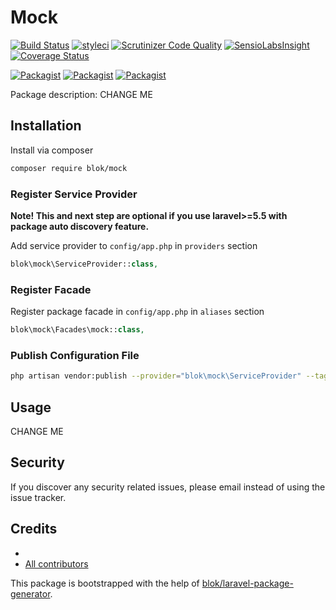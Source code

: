 # Mock

[![Build Status](https://travis-ci.org/blok/mock.svg?branch=master)](https://travis-ci.org/blok/mock)
[![styleci](https://styleci.io/repos/CHANGEME/shield)](https://styleci.io/repos/CHANGEME)
[![Scrutinizer Code Quality](https://scrutinizer-ci.com/g/blok/mock/badges/quality-score.png?b=master)](https://scrutinizer-ci.com/g/blok/mock/?branch=master)
[![SensioLabsInsight](https://insight.sensiolabs.com/projects/CHANGEME/mini.png)](https://insight.sensiolabs.com/projects/CHANGEME)
[![Coverage Status](https://coveralls.io/repos/github/blok/mock/badge.svg?branch=master)](https://coveralls.io/github/blok/mock?branch=master)

[![Packagist](https://img.shields.io/packagist/v/blok/mock.svg)](https://packagist.org/packages/blok/mock)
[![Packagist](https://poser.pugx.org/blok/mock/d/total.svg)](https://packagist.org/packages/blok/mock)
[![Packagist](https://img.shields.io/packagist/l/blok/mock.svg)](https://packagist.org/packages/blok/mock)

Package description: CHANGE ME

## Installation

Install via composer
```bash
composer require blok/mock
```

### Register Service Provider

**Note! This and next step are optional if you use laravel>=5.5 with package
auto discovery feature.**

Add service provider to `config/app.php` in `providers` section
```php
blok\mock\ServiceProvider::class,
```

### Register Facade

Register package facade in `config/app.php` in `aliases` section
```php
blok\mock\Facades\mock::class,
```

### Publish Configuration File

```bash
php artisan vendor:publish --provider="blok\mock\ServiceProvider" --tag="config"
```

## Usage

CHANGE ME

## Security

If you discover any security related issues, please email 
instead of using the issue tracker.

## Credits

- [](https://github.com/blok/mock)
- [All contributors](https://github.com/blok/mock/graphs/contributors)

This package is bootstrapped with the help of
[blok/laravel-package-generator](https://github.com/blok/laravel-package-generator).
